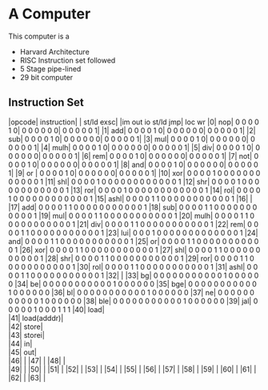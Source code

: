 # A Computer

This computer is a
* Harvard Architecture
* RISC Instruction set followed
* 5 Stage pipe-lined
* 29 bit computer
## Instruction Set

|opcode|	instruction|		|	st/ld	exsc|		|im				out	io	st/ld	jmp|					loc		wr
|0|	nop|	0	0	0	0	1	0|		0	0	0	0	0	0|		0	0	0	0	0	1|
|1|	add|	0	0	0	0	1	0|		0	0	0	0	0	0|		0	0	0	0	0	1|
|2|	sub|	0	0	0	0	1	0|		0	0	0	0	0	0|		0	0	0	0	0	1|
|3|	mul|	0	0	0	0	1	0|		0	0	0	0	0	0|		0	0	0	0	0	1|
|4|	mulh|	0	0	0	0	1	0|		0	0	0	0	0	0|		0	0	0	0	0	1|
|5|	div|	0	0	0	0	1	0|		0	0	0	0	0	0|		0	0	0	0	0	1|
|6|	rem|	0	0	0	0	1	0|		0	0	0	0	0	0|		0	0	0	0	0	1|
|7|	not|	0	0	0	0	1	0|		0	0	0	0	0	0|		0	0	0	0	0	1|
|8|	and|	0	0	0	0	1	0|		0	0	0	0	0	0|		0	0	0	0	0	1|
|9|	or |	0	0	0	0	1	0|		0	0	0	0	0	0|		0	0	0	0	0	1|
|10|	xor|	0	0	0	0	1	0		0	0	0	0	0	0		0	0	0	0	0	1
|11|	shl|	0	0	0	0	1	0		0	0	0	0	0	0		0	0	0	0	0	1
|12|	shr|	0	0	0	0	1	0		0	0	0	0	0	0		0	0	0	0	0	1
|13|	ror|	0	0	0	0	1	0		0	0	0	0	0	0		0	0	0	0	0	1
|14|	rol|	0	0	0	0	1	0		0	0	0	0	0	0		0	0	0	0	0	1
|15|	ashl|	0	0	0	0	1	1		0	0	0	0	0	0		0	0	0	0	0	1
|16|																					|
|17|	add|	0	0	0	0	1	1		0	0	0	0	0	0		0	0	0	0	0	1
|18|	sub|	0	0	0	0	1	1		0	0	0	0	0	0		0	0	0	0	0	1
|19|	mul|	0	0	0	0	1	1		0	0	0	0	0	0		0	0	0	0	0	1
|20|	mulh|	0	0	0	0	1	1		0	0	0	0	0	0		0	0	0	0	0	1
|21|	div|	0	0	0	0	1	1		0	0	0	0	0	0		0	0	0	0	0	1
|22|	rem|	0	0	0	0	1	1		0	0	0	0	0	0		0	0	0	0	0	1
|23|	lui|	0	0	0	1	0	0		0	0	0	0	0	0		0	0	0	0	0	1
|24|	and|	0	0	0	0	1	1		0	0	0	0	0	0		0	0	0	0	0	1
|25|	or|	0	0	0	0	1	1		0	0	0	0	0	0		0	0	0	0	0	1
|26|	xor|	0	0	0	0	1	1		0	0	0	0	0	0		0	0	0	0	0	1
|27|	shl|	0	0	0	0	1	1		0	0	0	0	0	0		0	0	0	0	0	1
|28|	shr|	0	0	0	0	1	1		0	0	0	0	0	0		0	0	0	0	0	1
|29|	ror|	0	0	0	0	1	1		0	0	0	0	0	0		0	0	0	0	0	1
|30|	rol|	0	0	0	0	1	1		0	0	0	0	0	0		0	0	0	0	0	1
|31|	ashl|	0	0	0	0	1	1		0	0	0	0	0	0		0	0	0	0	0	1
|32|																					|
|33|	bg|	0	0	0	0	0	0		0	0	0	0	0	1		0	0	0	0	0	0
|34|	be|	0	0	0	0	0	0		0	0	0	0	0	1		0	0	0	0	0	0
|35|	bge|	0	0	0	0	0	0		0	0	0	0	0	1		0	0	0	0	0	0
|36|	bl|	0	0	0	0	0	0		0	0	0	0	0	1		0	0	0	0	0	0
|37|	ne|	0	0	0	0	0	0		0	0	0	0	0	1		0	0	0	0	0	0
|38|	ble|	0	0	0	0	0	0		0	0	0	0	0	1		0	0	0	0	0	0
|39|	jal|								0	0	0	0	0	1		0	0	0	1	1	1
|40|	load|																				
|41|	load(adddr)|																				
|42|	store|																				
|43|	storei|																				
|44|	in|																				
|45|	out|																				
|46|																					|
|47|																					|
|48|																					|																				
|49|																					|
|50|																					|
|51|																					|
|52|																					|
|53|																					|
|54|																					|
|55|																					|
|56|																					|
|57|																					|
|58|																					|
|59|																					|
|60|																					|
|61|																					|
|62|																					|
|63|																					|
